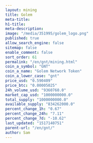 ```yaml
---
layout: mining
title: Golem
meta-title: 
h1-title: 
meta-description: 
image: "/media/351995/golem_logo.png"
published: true
allow_search_engine: false
sitemap: false
enable_comment: false
sort_order: 61
permalink: "/en/gnt/mining.html"
coin_a_symbol: "GNT"
coin_a_name: "Golem Network Token"
coin_a_lower_case: "gnt"
price_usd: "0.590409"
price_btc: "0.00005025"
24h_volume_usd: "9360760.0"
market_cap_usd: "1000000000.0"
total_supply: "1000000000.0"
available_supply: "834262000.0"
percent_change_1h: "0.67"
percent_change_24h: "7.11"
percent_change_7d: "-10.62"
last_updated: "1517140751"
parent-url: "/en/gnt/"
author: Sam
---
```


